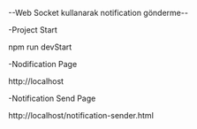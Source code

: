 --Web Socket kullanarak notification gönderme--

-Project Start

npm run devStart

-Nodification Page

http://localhost

-Notification Send Page

http://localhost/notification-sender.html


